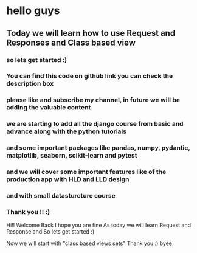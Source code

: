 # hello guys 

## Today we will learn how to use Request and Responses and Class based view
### so lets get started :)
### You can find this code on github link you can check the description box
### please like and subscribe my channel, in future we will be adding the valuable content 
### we are starting to add all the django course from basic and advance along with the python tutorials
### and some important packages like pandas, numpy, pydantic, matplotlib, seaborn, scikit-learn and pytest
### and we will cover some important features like of the production app with HLD and LLD design 
### and with small datasturcture course 
### Thank you !! :)


Hi!!
Welcome Back 
I hope you are fine
As today we will learn Request and Response and 
So lets get started :)

Now we will start with "class based views sets"
Thank you :) byee